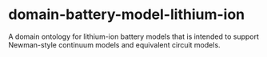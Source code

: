 # domain-battery-model-lithium-ion
A domain ontology for lithium-ion battery models that is intended to support Newman-style continuum models and equivalent circuit models.
